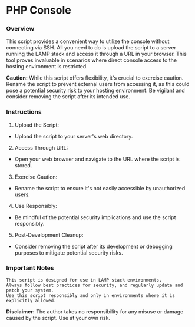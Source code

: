 # PHP Console

### Overview

This script provides a convenient way to utilize the console without connecting via SSH. All you need to do is upload the script to a server running the LAMP stack and access it through a URL in your browser. This tool proves invaluable in scenarios where direct console access to the hosting environment is restricted.

**Caution:** While this script offers flexibility, it's crucial to exercise caution. Rename the script to prevent external users from accessing it, as this could pose a potential security risk to your hosting environment. Be vigilant and consider removing the script after its intended use.

### Instructions

1. Upload the Script:
  * Upload the script to your server's web directory.

2. Access Through URL:
  * Open your web browser and navigate to the URL where the script is stored.

3. Exercise Caution:
  * Rename the script to ensure it's not easily accessible by unauthorized users.

4. Use Responsibly:
  * Be mindful of the potential security implications and use the script responsibly.

5. Post-Development Cleanup:
  * Consider removing the script after its development or debugging purposes to mitigate potential security risks.

### Important Notes

    This script is designed for use in LAMP stack environments.
    Always follow best practices for security, and regularly update and patch your system.
    Use this script responsibly and only in environments where it is explicitly allowed.

**Disclaimer:** The author takes no responsibility for any misuse or damage caused by the script. Use at your own risk.
